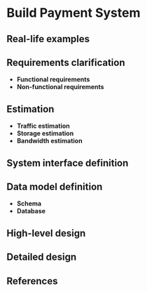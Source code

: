# Build Payment System

## Real-life examples

## Requirements clarification
- **Functional requirements**
- **Non-functional requirements**

## Estimation
- **Traffic estimation**
- **Storage estimation**
- **Bandwidth estimation**

## System interface definition

## Data model definition
- **Schema**
- **Database**

## High-level design

## Detailed design

## References
